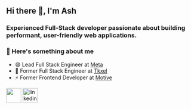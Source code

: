 
## Hi there 👋, I'm Ash
### Experienced Full-Stack developer passionate about building performant, user-friendly web applications.



### 🚀 Here's something about me 

- 😄 Lead Full Stack Engineer at [Meta](https://www.metacareers.com/)
- 🔭 Former Full Stack Engineer at [Tkxel](https://tkxel.com/)
- ⚡  Former Frontend Developer at [Motive](https://gomotive.com/)


[<img style="color: white;" src='https://cdn.jsdelivr.net/npm/simple-icons@3.0.1/icons/github.svg' alt='github' height='40'>](https://github.com/ashfaisal)
[<img src='https://cdn.jsdelivr.net/npm/simple-icons@3.0.1/icons/linkedin.svg' alt='linkedin' height='40'>](https://www.linkedin.com/in/anusha-faisal/)


